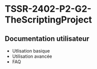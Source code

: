 # TSSR-2402-P2-G2-TheScriptingProject

## Documentation utilisateur

- Utlisation basique
- Utilisation avancée
- FAQ
